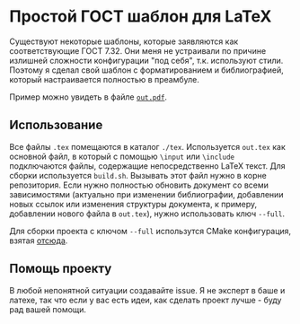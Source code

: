 # Простой ГОСТ шаблон для LaTeX

Существуют некоторые шаблоны, которые заявляются как соответствующие ГОСТ 7.32. 
Они меня не устраивали по причине излишней сложности конфигурации "под себя", т.к. используют стили.
Поэтому я сделал свой шаблон с форматированием и библиографией, который настраивается полностью в преамбуле.

Пример можно увидеть в файле [`out.pdf`](https://github.com/Ledarium/latex-gost-template/blob/master/out.pdf).

## Использование

Все файлы `.tex` помещаются в каталог `./tex`. 
Используется `out.tex` как основной файл, в который с помощью `\input` или `\include` подключаются файлы, содержащие непосредственно LaTeX текст.
Для сборки используется `build.sh`.
Вызывать этот файл нужно в корне репозитория.
Если нужно полностью обновить документ со всеми зависимостями (актуально при изменении библиографии, добавлении новых ссылок или изменения структуры документа, к примеру, добавлении нового файла в `out.tex`), нужно использовать ключ `--full`.

Для сборки проекта с ключом `--full` использутся CMake конфигурация, взятая [отсюда](https://gitlab.kitware.com/kmorel/UseLATEX).

## Помощь проекту

В любой непонятной ситуации создавайте issue. Я не эксперт в баше и латехе, так что если у вас есть идеи, как сделать проект лучше - буду рад вашей помощи.
